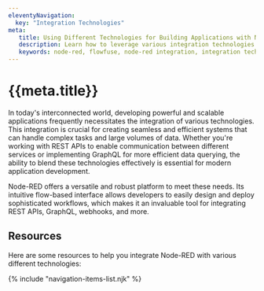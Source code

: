 ```yaml
---
eleventyNavigation:
  key: "Integration Technologies"
meta:
   title: Using Different Technologies for Building Applications with Node-RED.
   description: Learn how to leverage various integration technologies with Node-RED for building robust and interconnected applications.
   keywords: node-red, flowfuse, node-red integration, integration technologies, webhook, rest api
---
```


# {{meta.title}}

In today's interconnected world, developing powerful and scalable applications frequently necessitates the integration of various technologies. This integration is crucial for creating seamless and efficient systems that can handle complex tasks and large volumes of data. Whether you're working with REST APIs to enable communication between different services or implementing GraphQL for more efficient data querying, the ability to blend these technologies effectively is essential for modern application development.

Node-RED offers a versatile and robust platform to meet these needs. Its intuitive flow-based interface allows developers to easily design and deploy sophisticated workflows, which makes it an invaluable tool for integrating REST APIs, GraphQL, webhooks, and more.

## Resources

Here are some resources to help you integrate Node-RED with various different technologies:

{% include "navigation-items-list.njk" %}